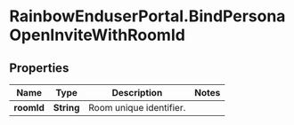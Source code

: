 # RainbowEnduserPortal.BindPersonaOpenInviteWithRoomId

## Properties

Name | Type | Description | Notes
------------ | ------------- | ------------- | -------------
**roomId** | **String** | Room unique identifier. | 


